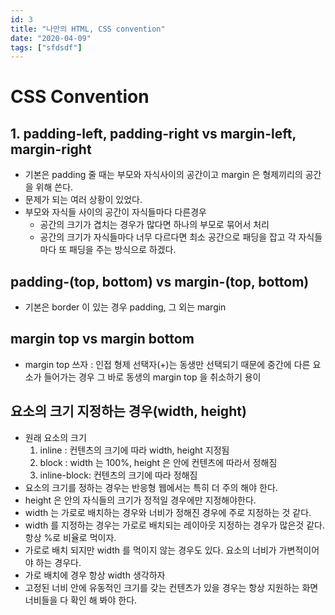 ```yaml
---
id: 3
title: "나만의 HTML, CSS convention"
date: "2020-04-09"
tags: ["sfdsdf"]
---
```


# CSS Convention

## 1. padding-left, padding-right vs margin-left, margin-right

- 기본은 padding 줄 때는 부모와 자식사이의 공간이고 margin 은 형제끼리의 공간을 위해 쓴다.
- 문제가 되는 여러 상황이 있었다.
- 부모와 자식들 사이의 공간이 자식들마다 다른경우
    - 공간의 크기가 겹치는 경우가 많다면 하나의 부모로 묶어서 처리
    - 공간의 크기가 자식들마다 너무 다르다면 최소 공간으로 패딩을 잡고 각 자식들마다 또 패딩을 주는 방식으로 하겠다.

## padding-(top, bottom) vs margin-(top, bottom)

- 기본은 border 이 있는 경우 padding, 그 외는 margin

## margin top vs margin bottom

- margin top 쓰자 : 인접 형제 선택자(+)는 동생만 선택되기 때문에 중간에 다른 요소가 들어가는 경우 그 바로 동생의 margin top 을 취소하기 용이

## 요소의 크기 지정하는 경우(width, height)

- 원래 요소의 크기
    1. inline : 컨텐츠의 크기에 따라 width, height 지정됨
    2. block : width 는 100%, height 은 안에 컨텐츠에 따라서 정해짐
    3. inline-block: 컨텐츠의 크기에 따라 정해짐 
- 요소의 크기를 정하는 경우는 반응형 웹에서는 특히 더 주의 해야 한다.
- height 은 안의 자식들의 크기가 정적일 경우에만 지정해야한다.
- width 는 가로로 배치하는 경우와 너비가 정해진 경우에 주로 지정하는 것 같다.
- width 를 지정하는 경우는 가로로 배치되는 레이아웃 지정하는 경우가 많은것 같다. 항상 %로 비율로 먹이자.
- 가로로 배치 되지만 width 를 먹이지 않는 경우도 있다. 요소의 너비가 가변적이어야 하는 경우다.
- 가로 배치에 경우 항상 width 생각하자
- 고정된 너비 안에 유동적인 크기를 갖는 컨텐츠가 있을 경우는 항상 지원하는 화면 너비들을 다 확인 해 봐야 한다.